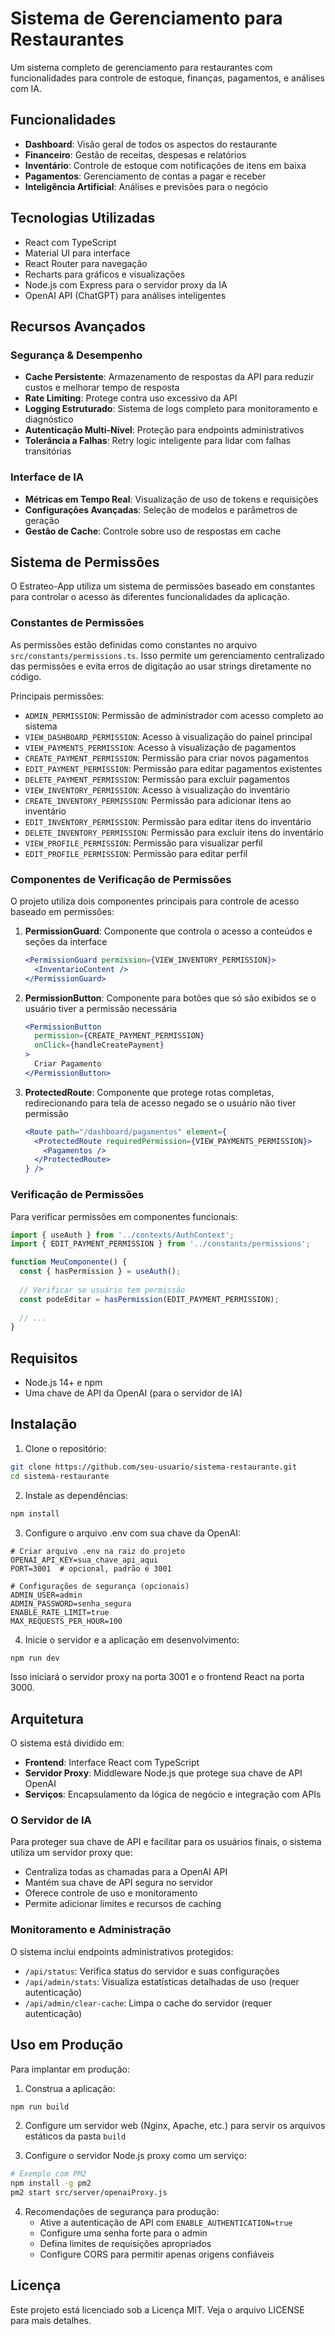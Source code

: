 # Sistema de Gerenciamento para Restaurantes

Um sistema completo de gerenciamento para restaurantes com funcionalidades para controle de estoque, finanças, pagamentos, e análises com IA.

## Funcionalidades

- **Dashboard**: Visão geral de todos os aspectos do restaurante
- **Financeiro**: Gestão de receitas, despesas e relatórios
- **Inventário**: Controle de estoque com notificações de itens em baixa
- **Pagamentos**: Gerenciamento de contas a pagar e receber
- **Inteligência Artificial**: Análises e previsões para o negócio

## Tecnologias Utilizadas

- React com TypeScript
- Material UI para interface
- React Router para navegação
- Recharts para gráficos e visualizações
- Node.js com Express para o servidor proxy da IA
- OpenAI API (ChatGPT) para análises inteligentes

## Recursos Avançados

### Segurança & Desempenho

- **Cache Persistente**: Armazenamento de respostas da API para reduzir custos e melhorar tempo de resposta
- **Rate Limiting**: Protege contra uso excessivo da API
- **Logging Estruturado**: Sistema de logs completo para monitoramento e diagnóstico
- **Autenticação Multi-Nível**: Proteção para endpoints administrativos
- **Tolerância a Falhas**: Retry logic inteligente para lidar com falhas transitórias

### Interface de IA

- **Métricas em Tempo Real**: Visualização de uso de tokens e requisições
- **Configurações Avançadas**: Seleção de modelos e parâmetros de geração
- **Gestão de Cache**: Controle sobre uso de respostas em cache

## Sistema de Permissões

O Estrateo-App utiliza um sistema de permissões baseado em constantes para controlar o acesso às diferentes funcionalidades da aplicação.

### Constantes de Permissões

As permissões estão definidas como constantes no arquivo `src/constants/permissions.ts`. Isso permite um gerenciamento centralizado das permissões e evita erros de digitação ao usar strings diretamente no código.

Principais permissões:

- `ADMIN_PERMISSION`: Permissão de administrador com acesso completo ao sistema
- `VIEW_DASHBOARD_PERMISSION`: Acesso à visualização do painel principal
- `VIEW_PAYMENTS_PERMISSION`: Acesso à visualização de pagamentos
- `CREATE_PAYMENT_PERMISSION`: Permissão para criar novos pagamentos
- `EDIT_PAYMENT_PERMISSION`: Permissão para editar pagamentos existentes
- `DELETE_PAYMENT_PERMISSION`: Permissão para excluir pagamentos
- `VIEW_INVENTORY_PERMISSION`: Acesso à visualização do inventário
- `CREATE_INVENTORY_PERMISSION`: Permissão para adicionar itens ao inventário
- `EDIT_INVENTORY_PERMISSION`: Permissão para editar itens do inventário
- `DELETE_INVENTORY_PERMISSION`: Permissão para excluir itens do inventário
- `VIEW_PROFILE_PERMISSION`: Permissão para visualizar perfil
- `EDIT_PROFILE_PERMISSION`: Permissão para editar perfil

### Componentes de Verificação de Permissões

O projeto utiliza dois componentes principais para controle de acesso baseado em permissões:

1. **PermissionGuard**: Componente que controla o acesso a conteúdos e seções da interface
   ```jsx
   <PermissionGuard permission={VIEW_INVENTORY_PERMISSION}>
     <InventarioContent />
   </PermissionGuard>
   ```

2. **PermissionButton**: Componente para botões que só são exibidos se o usuário tiver a permissão necessária
   ```jsx
   <PermissionButton 
     permission={CREATE_PAYMENT_PERMISSION}
     onClick={handleCreatePayment}
   >
     Criar Pagamento
   </PermissionButton>
   ```

3. **ProtectedRoute**: Componente que protege rotas completas, redirecionando para tela de acesso negado se o usuário não tiver permissão
   ```jsx
   <Route path="/dashboard/pagamentos" element={
     <ProtectedRoute requiredPermission={VIEW_PAYMENTS_PERMISSION}>
       <Pagamentos />
     </ProtectedRoute>
   } />
   ```

### Verificação de Permissões

Para verificar permissões em componentes funcionais:

```jsx
import { useAuth } from '../contexts/AuthContext';
import { EDIT_PAYMENT_PERMISSION } from '../constants/permissions';

function MeuComponente() {
  const { hasPermission } = useAuth();
  
  // Verificar se usuário tem permissão
  const podeEditar = hasPermission(EDIT_PAYMENT_PERMISSION);
  
  // ...
}
```

## Requisitos

- Node.js 14+ e npm
- Uma chave de API da OpenAI (para o servidor de IA)

## Instalação

1. Clone o repositório:
```bash
git clone https://github.com/seu-usuario/sistema-restaurante.git
cd sistema-restaurante
```

2. Instale as dependências:
```bash
npm install
```

3. Configure o arquivo .env com sua chave da OpenAI:
```
# Criar arquivo .env na raiz do projeto
OPENAI_API_KEY=sua_chave_api_aqui
PORT=3001  # opcional, padrão é 3001

# Configurações de segurança (opcionais)
ADMIN_USER=admin
ADMIN_PASSWORD=senha_segura
ENABLE_RATE_LIMIT=true
MAX_REQUESTS_PER_HOUR=100
```

4. Inicie o servidor e a aplicação em desenvolvimento:
```bash
npm run dev
```

Isso iniciará o servidor proxy na porta 3001 e o frontend React na porta 3000.

## Arquitetura 

O sistema está dividido em:

- **Frontend**: Interface React com TypeScript
- **Servidor Proxy**: Middleware Node.js que protege sua chave de API OpenAI
- **Serviços**: Encapsulamento da lógica de negócio e integração com APIs

### O Servidor de IA

Para proteger sua chave de API e facilitar para os usuários finais, o sistema utiliza um servidor proxy que:

- Centraliza todas as chamadas para a OpenAI API
- Mantém sua chave de API segura no servidor
- Oferece controle de uso e monitoramento
- Permite adicionar limites e recursos de caching

### Monitoramento e Administração

O sistema inclui endpoints administrativos protegidos:

- `/api/status`: Verifica status do servidor e suas configurações
- `/api/admin/stats`: Visualiza estatísticas detalhadas de uso (requer autenticação)
- `/api/admin/clear-cache`: Limpa o cache do servidor (requer autenticação)

## Uso em Produção

Para implantar em produção:

1. Construa a aplicação:
```bash
npm run build
```

2. Configure um servidor web (Nginx, Apache, etc.) para servir os arquivos estáticos da pasta `build`

3. Configure o servidor Node.js proxy como um serviço:
```bash
# Exemplo com PM2
npm install -g pm2
pm2 start src/server/openaiProxy.js
```

4. Recomendações de segurança para produção:
   - Ative a autenticação de API com `ENABLE_AUTHENTICATION=true`
   - Configure uma senha forte para o admin
   - Defina limites de requisições apropriados
   - Configure CORS para permitir apenas origens confiáveis

## Licença

Este projeto está licenciado sob a Licença MIT. Veja o arquivo LICENSE para mais detalhes. 